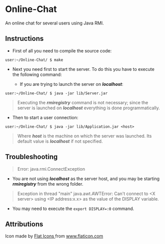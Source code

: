 # Online-Chat

An online chat for several users using Java RMI.

## Instructions

* First of all you need to compile the source code:

```console
user:~/Online-Chat/ $ make
```

* Next you need first to start the server. To do this you have
  to execute the following command:

	* If you are trying to launch the server on ***localhost***:

```console
user:~/Online-Chat/ $ java -jar lib/Server.jar 
```

> Executing the ***rmiregistry*** command is not necessary; since the server 
  is launched on ***localhost*** everything is done programmatically. 

* Then to start a user connection:

```console
user:~/Online-Chat/ $ java -jar lib/Application.jar <host> 

```

> Where ***host*** is the machine on which the server was launched. Its
  default value is ***localhost*** if not specified.

## Troubleshooting

> Error: java.rmi.ConnectException

* You are not using ***localhost*** as the server host, and you may be 
  starting ***rmiregistry*** from the wrong folder.

> Exception in thread "main" java.awt.AWTError: Can't connect to \<X server\> 
  using \<IP address:x.x\> as the value of the DISPLAY variable.

* You may need to execute the `export DISPLAY=:0` command.

## Attributions

<div>Icon made by 
<a href="https://www.flaticon.com/authors/flat-icons" title="Flat Icons">Flat Icons
</a> from 
<a href="https://www.flaticon.com/" title="Flaticon">www.flaticon.com
</a>
</div>
